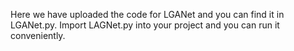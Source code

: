 
Here we have uploaded the code for LGANet and you can find it in LGANet.py. Import LAGNet.py into your project and you can run it conveniently.
